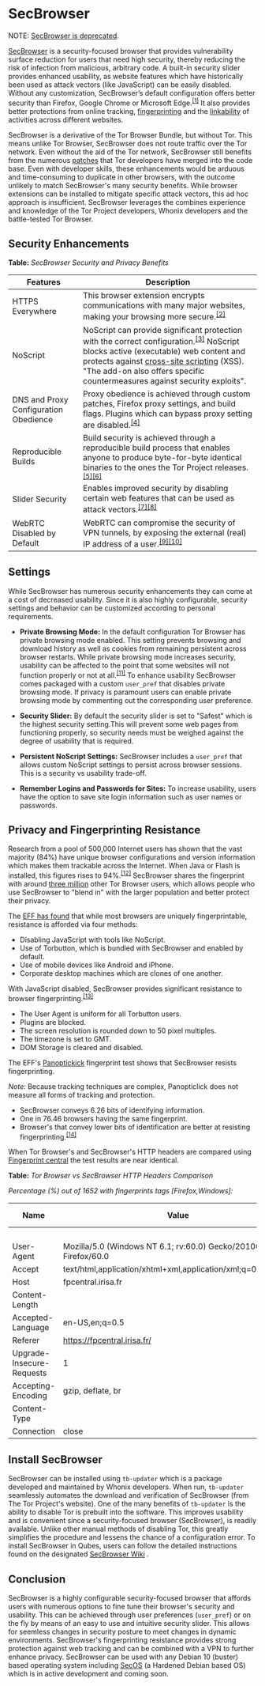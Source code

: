 SecBrowser
==========

NOTE: [SecBrowser is deprecated](https://www.whonix.org/wiki/SecBrowser).

[SecBrowser](https://www.whonix.org/wiki/SecBrowser_™_in_Qubes_OS) is a security-focused browser that provides vulnerability surface reduction for users that need high security, thereby reducing the risk of infection from malicious, arbitrary code. A built-in security slider provides enhanced usability, as website features which have historically been used as attack vectors (like JavaScript) can be easily disabled.  Without any customization, SecBrowser’s default configuration offers better security than Firefox, Google Chrome or Microsoft Edge.<sup>[[1]](https://2019.www.torproject.org/projects/torbrowser/design/)</sup> It also provides better protections from online tracking, [fingerprinting](https://www.whonix.org/wiki/Data_Collection_Techniques) and the [linkability](https://www.whonix.org/wiki/Data_Collection_Techniques#Fingerprinting_of_Browser_.28HTTP.29_Header) of activities across different websites.

SecBrowser is a derivative of the Tor Browser Bundle, but without Tor. This means unlike Tor Browser, SecBrowser does not route traffic over the Tor network. Even without the aid of the Tor network, SecBrowser still benefits from the numerous [patches](https://gitweb.torproject.org/tor-browser.git) that Tor developers have merged into the code base. Even with developer skills, these enhancements would be arduous and time-consuming to duplicate in other browsers, with the outcome unlikely to match SecBrowser's many security benefits. While browser extensions can be installed to mitigate specific attack vectors, this ad hoc approach is insufficient. SecBrowser leverages the combines experience and knowledge of the Tor Project developers, Whonix developers and the battle-tested Tor Browser. 


Security Enhancements
------------------------------------

**Table:** _SecBrowser Security and Privacy Benefits_


| **Features**                          | **Description**                                                                                                                                                                                                                                                                                                                                                   |
|---------------------------------------|-------------------------------------------------------------------------------------------------------------------------------------------------------------------------------------------------------------------------------------------------------------------------------------------------------------------------------------------------------------------|
| HTTPS Everywhere                      | This browser extension encrypts communications with many major websites, making your browsing more secure.<sup>[[2]](https://www.eff.org/https-everywhere)</sup>                                                                                                                                                                                                       |
| NoScript                              | NoScript can provide significant protection with the correct configuration.<sup>[[3]](https://en.wikipedia.org/wiki/NoScript)</sup> NoScript blocks active (executable) web content and protects against [cross-site scripting](https://en.wikipedia.org/wiki/Cross-site_scripting) (XSS). "The add-on also offers specific countermeasures against security exploits". |
| DNS and Proxy Configuration Obedience | Proxy obedience is achieved through custom patches, Firefox proxy settings, and build flags. Plugins which can bypass proxy setting are disabled.<sup>[[4]](https://2019.www.torproject.org/projects/torbrowser/design/#proxy-obedience)</sup>                                                                                                                         |
| Reproducible Builds                   | Build security is achieved through a reproducible build process that enables anyone to produce byte-for-byte identical binaries to the ones the Tor Project releases.<sup>[[5]](https://blog.torproject.org/deterministic-builds-part-two-technical-details)</sup><sup>[[6]](https://2019.www.torproject.org/projects/torbrowser/design/#BuildSecurity)</sup>              |
| Slider Security                       | Enables improved security by disabling certain web features that can be used as attack vectors.<sup>[[7]](https://tb-manual.torproject.org/security-slider/)</sup><sup>[[8]](https://2019.www.torproject.org/projects/torbrowser/design/#proxy-obedience)</sup>                                                                                                             |
| WebRTC Disabled by Default            | WebRTC can compromise the security of VPN tunnels, by exposing the external (real) IP address of a user.<sup>[[9]](https://en.wikipedia.org/wiki/WebRTC#Concerns)</sup><sup>[[10]](https://torrentfreak.com/huge-security-flaw-leaks-vpn-users-real-ip-addresses-150130/)</sup>                                                                                              |

Settings
--------

While SecBrowser has numerous security enhancements they can come at a cost of decreased usability. Since it is also highly configurable, security settings and behavior can be customized according to personal requirements.

* **Private Browsing Mode:** In the default configuration Tor Browser has private browsing mode enabled. This setting prevents browsing and download history as well as cookies from remaining persistent across browser restarts. While private browsing mode increases security, usability can be affected to the point that some websites will not function properly or not at all.<sup>[[11]](https://trac.torproject.org/projects/tor/ticket/10569)</sup> To enhance usability  SecBrowser comes packaged with a custom `user_pref` that disables private browsing mode. If privacy is paramount users can enable private browsing mode by commenting out the corresponding user preference.

* **Security Slider:** By default the security slider is set to "Safest" which is the highest security setting.This will prevent some web pages from functioning properly, so security needs must be weighed against the degree of usability that is required. 

* **Persistent NoScript Settings:** SecBrowser includes a `user_pref` that allows custom NoScript settings to persist across browser sessions. This is a security vs usability trade-off.

* **Remember Logins and Passwords for Sites:** To increase usability, users have the option to save site login information such as user names or passwords.  

Privacy and Fingerprinting Resistance 
-------------------------------------

Research from a pool of 500,000 Internet users has shown that the vast majority (84%) have unique browser configurations and version information which makes them trackable across the Internet. When Java or Flash is installed, this figures rises to 94%.<sup>[[12]](https://www.eff.org/deeplinks/2010/05/every-browser-unique-results-fom-panopticlick)</sup> SecBrowser shares the fingerprint with around [three million](https://metrics.torproject.org/userstats-relay-country.html) other Tor Browser users, which allows people who use SecBrowser to "blend in" with the larger population and better protect their privacy. 

The [EFF has found](https://www.eff.org/deeplinks/2010/05/every-browser-unique-results-fom-panopticlick) that while most browsers are uniquely fingerprintable, resistance is afforded via four methods:

* Disabling JavaScript with tools like NoScript.
* Use of Torbutton, which is bundled with SecBrowser and enabled by default.
* Use of mobile devices like Android and iPhone.
* Corporate desktop machines which are clones of one another.

With JavaScript disabled, SecBrowser provides significant resistance to browser fingerprinting.<sup>[[13]](https://blog.torproject.org/effs-panopticlick-and-torbutton)</sup>

* The User Agent is uniform for all Torbutton users.
* Plugins are blocked.
* The screen resolution is rounded down to 50 pixel multiples.
* The timezone is set to GMT.
* DOM Storage is cleared and disabled.

The EFF's [Panoptickick](https://panopticlick.eff.org/) fingerprint test shows that SecBrowser resists fingerprinting.

_Note:_ Because tracking techniques are complex, Panopticlick does not measure all forms of tracking and protection.

* SecBrowser conveys 6.26 bits of identifying information. 
* One in 76.46 browsers having the same fingerprint.
* Browser's that convey lower bits of identification are better at resisting fingerprinting.<sup>[[14]](https://33bits.wordpress.com/about/)</sup>


When Tor Browser's and SecBrowser's HTTP headers are compared using [Fingerprint central](https://fpcentral.irisa.fr/) the test results are near identical.


**Table:** _Tor Browser vs SecBrowser HTTP Headers Comparison_ 

_Percentage (%) out of 1652 with fingerprints tags [Firefox,Windows]:_

| Name                      | Value                                                             | Tor Browser | SecBrowser  |
|---------------------------|-------------------------------------------------------------------|:-------------:|:-------------:|
|                           |                                                                   | %           | %           |
|  User-Agent               | Mozilla/5.0 (Windows NT 6.1; rv:60.0) Gecko/20100101 Firefox/60.0 | 2.48        | 2.42        |
| Accept                    | text/html,application/xhtml+xml,application/xml;q=0.9,*/*;q=0.8   | 97.15       | 97.15       |
| Host                      | fpcentral.irisa.fr                                                | 90.44       | 90.43       |
| Content-Length            |                                                                   | 100.00      | 100.00      |
| Accepted-Language         | en-US,en;q=0.5                                                    | 32.63       | 32.95       |
| Referer                   | https://fpcentral.irisa.fr/                                       | 69.37       | 69.35       |
| Upgrade-Insecure-Requests | 1                                                                 | 83.05       | 83.04       |
| Accepting-Encoding        | gzip, deflate, br                                                 | 82.14       | 82.13       |
| Content-Type              |                                                                   | 100.00      | 100.00      |
| Connection                | close                                                             | 100.00      | 100.00      |

Install SecBrowser 
------------------

SecBrowser can be installed using `tb-updater` which is a package developed and maintained by Whonix developers. When run, `tb-updater` seamlessly automates the download and verification of SecBrowser (from The Tor Project's website). One of the many benefits of `tb-updater` is the ability to disable Tor is prebuilt into the software. This improves usability and is convenient since a security-focused browser (SecBrowser), is readily available. Unlike other manual methods of disabling Tor, this greatly simplifies the procedure and lessens the chance of a configuration error. To install SecBrowser in Qubes, users can follow the detailed instructions found on the designated [SecBrowser Wiki](https://www.whonix.org/wiki/SecBrowser_™_in_Qubes_OS) .

Conclusion 
----------

SecBrowser is a highly configurable security-focused browser that affords users with numerous options to fine tune their browser's security and usability. This can be achieved through user preferences (`user_pref`) or on the fly by means of an easy to use and intuitive security slider. This allows for seemless changes in security posture to meet changes in dynamic environments. SecBrowser's fingerprinting resistance provides strong protection against web tracking and can be combined with a VPN to further enhance privacy. SecBrowser can be used with any Debian 10 (buster) based operating system including [SecOS](https://forums.whonix.org/t/hardened-debian-security-focused-linux-distribution-based-on-debian-in-development-feedback-wanted/5943) (a Hardened Debian based OS) which is in active development and coming soon.
